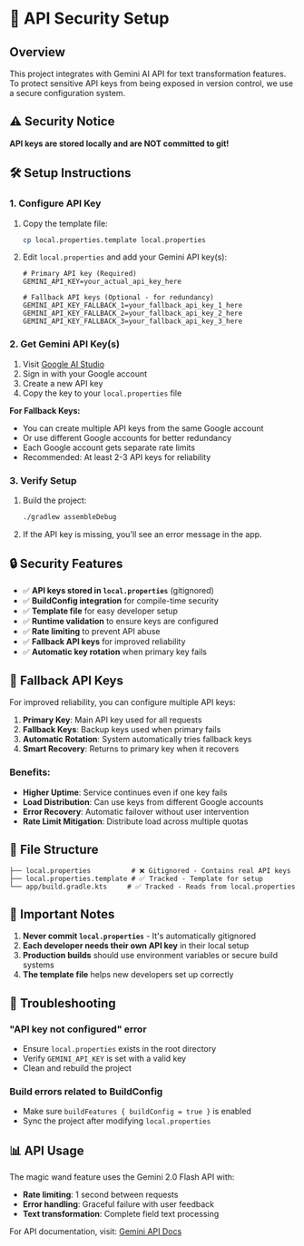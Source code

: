 # 🔐 API Security Setup

## Overview

This project integrates with Gemini AI API for text transformation features. To protect sensitive API keys from being exposed in version control, we use a secure configuration system.

## ⚠️ Security Notice

**API keys are stored locally and are NOT committed to git!**

## 🛠️ Setup Instructions

### 1. Configure API Key

1. Copy the template file:
   ```bash
   cp local.properties.template local.properties
   ```

2. Edit `local.properties` and add your Gemini API key(s):
   ```properties
   # Primary API key (Required)
   GEMINI_API_KEY=your_actual_api_key_here
   
   # Fallback API keys (Optional - for redundancy)
   GEMINI_API_KEY_FALLBACK_1=your_fallback_api_key_1_here
   GEMINI_API_KEY_FALLBACK_2=your_fallback_api_key_2_here
   GEMINI_API_KEY_FALLBACK_3=your_fallback_api_key_3_here
   ```

### 2. Get Gemini API Key(s)

1. Visit [Google AI Studio](https://makersuite.google.com/app/apikey)
2. Sign in with your Google account
3. Create a new API key
4. Copy the key to your `local.properties` file

**For Fallback Keys:**
- You can create multiple API keys from the same Google account
- Or use different Google accounts for better redundancy
- Each Google account gets separate rate limits
- Recommended: At least 2-3 API keys for reliability

### 3. Verify Setup

1. Build the project:
   ```bash
   ./gradlew assembleDebug
   ```

2. If the API key is missing, you'll see an error message in the app.

## 🔒 Security Features

- ✅ **API keys stored in `local.properties`** (gitignored)
- ✅ **BuildConfig integration** for compile-time security
- ✅ **Template file** for easy developer setup
- ✅ **Runtime validation** to ensure keys are configured
- ✅ **Rate limiting** to prevent API abuse
- ✅ **Fallback API keys** for improved reliability
- ✅ **Automatic key rotation** when primary key fails

## 🔄 Fallback API Keys

For improved reliability, you can configure multiple API keys:

1. **Primary Key**: Main API key used for all requests
2. **Fallback Keys**: Backup keys used when primary fails
3. **Automatic Rotation**: System automatically tries fallback keys
4. **Smart Recovery**: Returns to primary key when it recovers

### Benefits:
- **Higher Uptime**: Service continues even if one key fails
- **Load Distribution**: Can use keys from different Google accounts
- **Error Recovery**: Automatic failover without user intervention
- **Rate Limit Mitigation**: Distribute load across multiple quotas

## 📁 File Structure

```
├── local.properties          # ❌ Gitignored - Contains real API keys
├── local.properties.template # ✅ Tracked - Template for setup
└── app/build.gradle.kts     # ✅ Tracked - Reads from local.properties
```

## 🚨 Important Notes

1. **Never commit `local.properties`** - It's automatically gitignored
2. **Each developer needs their own API key** in their local setup
3. **Production builds** should use environment variables or secure build systems
4. **The template file** helps new developers set up correctly

## 🔧 Troubleshooting

### "API key not configured" error
- Ensure `local.properties` exists in the root directory
- Verify `GEMINI_API_KEY` is set with a valid key
- Clean and rebuild the project

### Build errors related to BuildConfig
- Make sure `buildFeatures { buildConfig = true }` is enabled
- Sync the project after modifying `local.properties`

## 📊 API Usage

The magic wand feature uses the Gemini 2.0 Flash API with:
- **Rate limiting**: 1 second between requests
- **Error handling**: Graceful failure with user feedback
- **Text transformation**: Complete field text processing

For API documentation, visit: [Gemini API Docs](https://ai.google.dev/docs)
